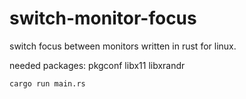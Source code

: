 # switch-monitor-focus
switch focus between monitors written in rust for linux.

needed packages:  pkgconf libx11 libxrandr

``cargo run main.rs``

